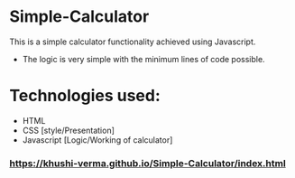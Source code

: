 # Simple-Calculator
This is a simple calculator functionality achieved using Javascript.
- The logic is very simple with the minimum lines of code possible.
# Technologies used:
- HTML
- CSS [style/Presentation]
- Javascript [Logic/Working of calculator]

### https://khushi-verma.github.io/Simple-Calculator/index.html

